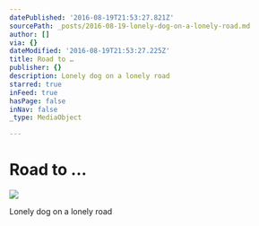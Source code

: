 ```yaml
---
datePublished: '2016-08-19T21:53:27.821Z'
sourcePath: _posts/2016-08-19-lonely-dog-on-a-lonely-road.md
author: []
via: {}
dateModified: '2016-08-19T21:53:27.225Z'
title: Road to …
publisher: {}
description: Lonely dog on a lonely road
starred: true
inFeed: true
hasPage: false
inNav: false
_type: MediaObject

---
```

# Road to ...
![](https://the-grid-user-content.s3-us-west-2.amazonaws.com/2c54f18f-e5d4-4f3b-b8ef-930b24ffbcb1.jpg)

Lonely dog on a lonely road